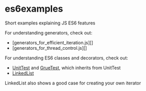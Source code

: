 # es6examples
Short examples explaining JS ES6 features

For understanding generators, check out:
- [generators_for_efficient_iteration.js][]
- [generators_for_thread_control.js][]

For understanding ES6 classes and decorators, check out:
- [UnitTest](UnitTest.js) and [GrueTest](GrueTest.js), which inherits from UnitTest
- [LinkedList](LinkedList.js)

LinkedList also shows a good case for creating your own iterator
